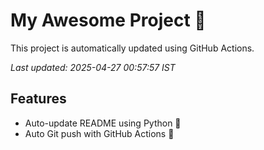 # My Awesome Project 🚀

This project is automatically updated using GitHub Actions.

_Last updated: 2025-04-27 00:57:57 IST_

## Features
- Auto-update README using Python 🐍
- Auto Git push with GitHub Actions 🤖
